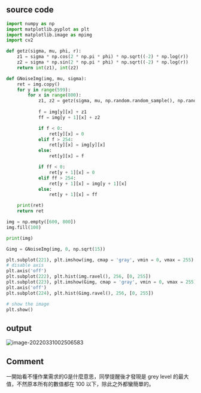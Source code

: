 ## source code

```python
import numpy as np
import matplotlib.pyplot as plt
import matplotlib.image as mpimg
import cv2

def getz(sigma, mu, phi, r):
	z1 = sigma * np.cos(2 * np.pi * phi) * np.sqrt((-2) * np.log(r))
	z2 = sigma * np.sin(2 * np.pi * phi) * np.sqrt((-2) * np.log(r))
	return int(z1), int(z2)

def GNoiseImg(img, mu, sigma):
	ret = img.copy()
	for y in range(599):
		for x in range(800):
			z1, z2 = getz(sigma, mu, np.random.random_sample(), np.random.random_sample())
			
			f = img[y][x] + z1
			ff = img[y + 1][x] + z2

			if f < 0:
				ret[y][x] = 0
			elif f > 254:
				ret[y][x] = img[y][x]
			else:
				ret[y][x] = f

			if ff < 0:
				ret[y + 1][x] = 0
			elif ff > 254:
				ret[y + 1][x] = img[y + 1][x]
			else:
				ret[y + 1][x] = ff

	print(ret)
	return ret

img = np.empty([600, 800])
img.fill(100)

print(img)

Gimg = GNoiseImg(img, 0, np.sqrt(15))

plt.subplot(221), plt.imshow(img, cmap = 'gray', vmin = 0, vmax = 255)
# disable axis
plt.axis('off')
plt.subplot(222), plt.hist(img.ravel(), 256, [0, 255])
plt.subplot(223), plt.imshow(Gimg, cmap = 'gray', vmin = 0, vmax = 255)
plt.axis('off')
plt.subplot(224), plt.hist(Gimg.ravel(), 256, [0, 255])

# show the image
plt.show()
```

## output

![image-20220331002506583](C:\Users\w96j0\AppData\Roaming\Typora\typora-user-images\image-20220331002506583.png)

## Comment

一開始看不懂作業需求的G是什麼意思，同學提醒後才發現是 grey level 的最大值，不然原本所有的數值都在 100 以下，除此之外都蠻簡單的。